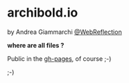 # archibold.io
by Andrea Giammarchi [@WebReflection](https://twitter.com/WebReflection)

**where are all files ?**

Public in the [gh-pages](https://github.com/WebReflection/archibold.io/tree/gh-pages), of course ;-)

;-)
